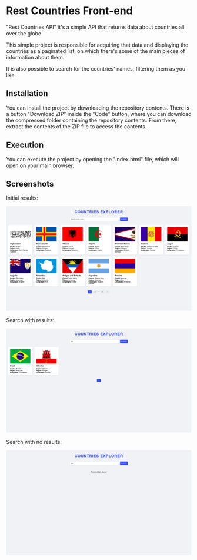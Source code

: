 # Rest Countries Front-end

"Rest Countries API" it's a simple API that returns data about countries all over the globe. 

This simple project is responsible for acquiring that data and displaying the countries as a paginated list, on which there's some of the main pieces of information about them.

It is also possible to search for the countries' names, filtering them as you like.

## Installation

You can install the project by downloading the repository contents. There is a button "Download ZIP" inside the "Code" button, where you can download the compressed folder containing the repository contents. From there, extract the contents of the ZIP file to access the contents.

## Execution

You can execute the project by opening the "index.html" file, which will open on your main browser.

## Screenshots

Initial results:

![initial](images/initial-results.png)

Search with results:

![search](images/search-results.png)

Search with no results:

![no-results](images/no-results.png)
